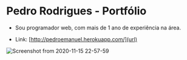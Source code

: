 # Pedro Rodrigues - Portfólio

- Sou programador web, com mais de 1 ano de experiência na área.

- Link: [http://pedroemanuel.herokuapp.com/](url)

![Screenshot from 2020-11-15 22-57-59](https://user-images.githubusercontent.com/59898338/99205408-3a80da00-2797-11eb-9d06-d755f69ddf81.png)

